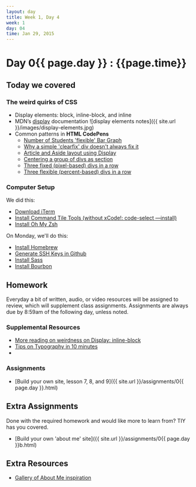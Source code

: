 ```yaml
---
layout: day
title: Week 1, Day 4
week: 1
day: 04
time: Jan 29, 2015
---
```


# Day 0{{ page.day }} : {{page.time}}


## Today we covered

### The weird quirks of CSS
* Display elements: block, inline-block, and inline
* MDN’s [display](https://developer.mozilla.org/en-US/docs/Web/CSS/display) documentation
![display elements notes]({{ site.url }}/images/display-elements.jpg)
* Common patterns in **HTML CodePens**
	* [Number of Students 'flexible' Bar Graph](http://codepen.io/samkap/pen/wBqjWm)
	* [Why a simple 'clearfix' div doesn't always fix it](http://codepen.io/samkap/pen/MYvGPW)
	* [Article and Aside layout using Display](http://codepen.io/samkap/pen/NPvMbB)
	* [Centering a group of divs as section](http://codepen.io/samkap/pen/PwKpZE)
	* [Three fixed (pixel-based) divs in a row](http://codepen.io/samkap/pen/ogeqKb)
	* [Three flexible (percent-based) divs in a row](http://codepen.io/samkap/pen/YPxamG)





### Computer Setup

We did this:

* [Download iTerm](http://iterm2.com/)
* [Install Command Tile Tools (without xCode!: code-select —install)](http://osxdaily.com/2014/02/12/install-command-line-tools-mac-os-x/)
* [Install Oh My Zsh](https://github.com/robbyrussell/oh-my-zsh)

On Monday, we'll do this:

* [Install Homebrew](http://brew.sh/)
* [Generate SSH Keys in Github](https://help.github.com/articles/generating-ssh-keys/)
* [Install Sass](http://sass-lang.com/install)
* [Install Bourbon](http://bourbon.io/)

## Homework
Everyday a bit of written, audio, or video resources will be assigned to review, which will supplement class assignments. Assignments are always due by 8:59am of the following day, unless noted.

### Supplemental Resources
* [More reading on weirdness on Display: inline-block](http://designshack.net/articles/css/whats-the-deal-with-display-inline-block/)
* [Tips on Typography in 10 minutes](http://practicaltypography.com/typography-in-ten-minutes.html)
* []()

### Assignments
* [Build your own site, lesson 7, 8, and 9]({{ site.url }}/assignments/0{{ page.day }}.html)

## Extra Assignments
Done with the required homework and would like more to learn from? TIY has you covered.

* [Build your own 'about me' site]({{ site.url }}/assignments/0{{ page.day }}b.html)

## Extra Resources
* [Gallery of About Me inspiration](http://patterntap.com/?terms=&sort_by=created&type=21756&style=All&platform=All)